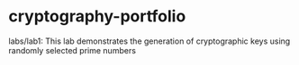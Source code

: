 # cryptography-portfolio
labs/lab1: This lab demonstrates the generation of cryptographic keys using randomly selected prime numbers

